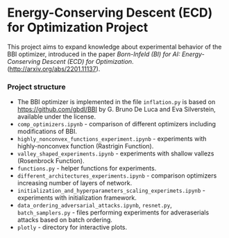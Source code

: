 Energy-Conserving Descent (ECD) for Optimization Project
====
This project aims to expand knowledge about experimental behavior of the BBI optimizer, introduced in the paper _Born-Infeld (BI) for AI: Energy-Conserving Descent (ECD) for Optimization_. (http://arxiv.org/abs/2201.11137).  

### Project structure
- The BBI optimizer is implemented in the file `inflation.py` is based on https://github.com/gbdl/BBI by G. Bruno De Luca and Eva Silverstein, available under the license.
- `comp_optimizers.ipynb` - comparison of different optimizers including modifications of BBI.
- `highly_nonconvex_functions_experiment.ipynb` - experiments with highly-nonconvex function (Rastrigin Function).
- `valley_shaped_experiments.ipynb` - experiments with shallow vallezs (Rosenbrock Function).
- `functions.py` - helper functions for experiments.
- `different_architectures_experiments.ipynb` - comparison optimizers increasing number of layers of network.
- `initialization_and_hyperparameters_scaling_experimets.ipynb` - experiments with initialization framework.
- `data_ordering_adversarial_attacks.ipynb`, `resnet.py`, `batch_samplers.py` - files performing experiments for adveraserials attacks based on batch ordering.
- `plotly` - directory for interactive plots.



